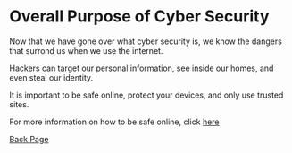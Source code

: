 # Overall Purpose of Cyber Security
Now that we have gone over what cyber security is, we know the dangers that surrond us when we use the internet. 

Hackers can target our personal information, see inside our homes, and even steal our identity. 

It is important to be safe online, protect your devices, and only use trusted sites.

For more information on how to be safe online, click [here](https://mindmajix.com/top-10-cybersecurity-best-practices)

[Back Page](SmartDevices.md)
